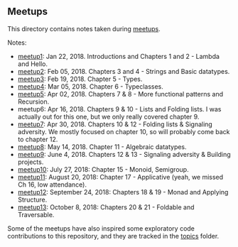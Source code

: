 ## Meetups

This directory contains notes taken during
[meetups](https://www.meetup.com/Charlottesville-Haskell-Book-Reading-Group/).

Notes:
* [meetup1](meetup1.md): Jan 22, 2018. Introductions and Chapters 1 and 2 - Lambda and Hello.
* [meetup2](meetup2.md): Feb 05, 2018. Chapters 3 and 4 - Strings and Basic datatypes.
* [meetup3](meetup3.md): Feb 19, 2018. Chapter 5 - Types.
* [meetup4](meetup4.md): Mar 05, 2018. Chapter 6 - Typeclasses.
* [meetup5](meetup5.md): Apr 02, 2018. Chapters 7 & 8 - More functional patterns and Recursion.
* meetup6:               Apr 16, 2018. Chapters 9 & 10 - Lists and Folding lists.
    I was actually out for this one, but we only really covered chapter 9.
* [meetup7](meetup7.md): Apr 30, 2018. Chapters 10 & 12 - Folding lists & Signaling adversity.
    We mostly focused on chapter 10, so will probably come back to chapter 12.
* [meetup8](meetup8.md): May 14, 2018. Chapter 11 - Algebraic datatypes.
* [meetup9](meetup9.md): June 4, 2018. Chapters 12 & 13 - Signaling adversity & Building projects.
* [meetup10](meetup10.md): July 27, 2018: Chapter 15 - Monoid, Semigroup.
* [meetup11](meetup11.md): August 20, 2018: Chapter 17 - Applicative (yeah, we missed Ch 16, low attendance).
* [meetup12](meetup12.md): September 24, 2018: Chapters 18 & 19 - Monad and Applying Structure.
* [meetup13](meetup13.md): October 8, 2018: Chapters 20 & 21 - Foldable and Traversable.

Some of the meetups have also inspired some exploratory code contributions to this
repository, and they are tracked in the [topics](../topics) folder.
